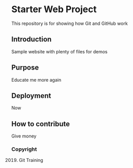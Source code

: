 # Starter Web Project

This repository is for showing how Git and GitHub work

## Introduction

Sample website with plenty of files for demos
## Purpose
Educate me more again
## Deployment
Now
## How to contribute
Give money

### Copyright
2019. Git Training
